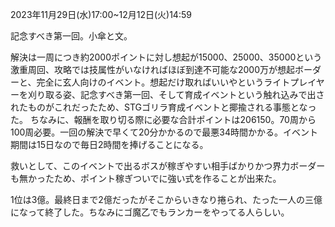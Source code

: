 2023年11月29日(水)17:00~12月12日(火)14:59

記念すべき第一回。小傘と文。

解決は一周につき約2000ポイントに対し想起が15000、25000、35000という激重周回、攻略では技属性がいなければほぼ到達不可能な2000万が想起ボーダーと、完全に玄人向けのイベント。想起だけ取ればいいやというライトプレイヤーを刈り取る姿、記念すべき第一回、そして育成イベントという触れ込みで出されたものがこれだったため、STGゴリラ育成イベントと揶揄される事態となった。
ちなみに、報酬を取り切る際に必要な合計ポイントは206150。70周から100周必要。一回の解決で早くて20分かかるので最悪34時間かかる。イベント期間は15日なので毎日2時間を捧げることになる。

救いとして、このイベントで出るボスが稼ぎやすい相手ばかりかつ界力ボーダーも無かったため、ポイント稼ぎついでに強い式を作ることが出来た。

1位は3億。最終日まで2億だったがそこからいきなり捲られ、たった一人の三億になって終了した。ちなみにゴ魔乙でもランカーをやってる人らしい。